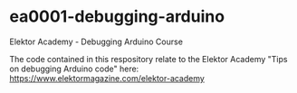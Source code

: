 # ea0001-debugging-arduino
Elektor Academy - Debugging Arduino Course

The code contained in this respository relate to the Elektor Academy "Tips on debugging Arduino code" here: https://www.elektormagazine.com/elektor-academy
